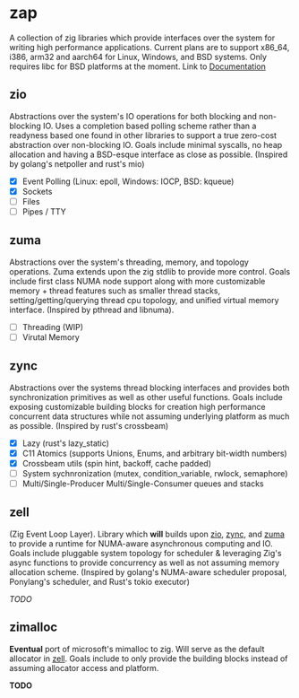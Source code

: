 # zap
A collection of zig libraries which provide interfaces over the system for writing high performance applications. Current plans are to support x86_64, i386, arm32 and aarch64 for Linux, Windows, and BSD systems. Only requires libc for BSD platforms at the moment. Link to [Documentation](https://kprotty.github.io/zap/#root)

## zio
Abstractions over the system's IO operations for both blocking and non-blocking IO. Uses a completion based polling scheme rather than a readyness based one found in other libraries to support a true zero-cost abstraction over non-blocking IO. Goals include minimal syscalls, no heap allocation and having a BSD-esque interface as close as possible. (Inspired by golang's netpoller and rust's mio)

- [x] Event Polling (Linux: epoll, Windows: IOCP, BSD: kqueue)
- [x] Sockets
- [ ] Files
- [ ] Pipes / TTY

## zuma 
Abstractions over the system's threading, memory, and topology operations. Zuma extends upon the zig stdlib to provide more control. Goals include first class NUMA node support along with more customizable memory + thread features such as smaller thread stacks, setting/getting/querying thread cpu topology, and unified virtual memory interface. (Inspired by pthread and libnuma).

- [ ] Threading (WIP)
- [ ] Virutal Memory

## zync
Abstractions over the systems thread blocking interfaces and provides both synchronization primitives as well as other useful functions. Goals include exposing customizable building blocks for creation high performance concurrent data structures while not assuming underlying platform as much as possible. (Inspired by rust's crossbeam)

- [x] Lazy (rust's lazy_static)
- [x] C11 Atomics (supports Unions, Enums, and arbitrary bit-width numbers)
- [x] Crossbeam utils (spin hint, backoff, cache padded)
- [ ] System sychnronization (mutex, condition_variable, rwlock, semaphore)
- [ ] Multi/Single-Producer Multi/Single-Consumer queues and stacks

## zell
(Zig Event Loop Layer). Library which **will** builds upon [zio](#zio), [zync](#zync), and [zuma](#zuma) to provide a runtime for NUMA-aware asynchronous computing and IO. Goals include pluggable system topology for scheduler & leveraging Zig's async functions to provide concurrency as well as not assuming memory allocation scheme. (Inspired by golang's NUMA-aware scheduler proposal, Ponylang's scheduler, and Rust's tokio executor)

*TODO*

## zimalloc
**Eventual** port of microsoft's mimalloc to zig. Will serve as the default allocator in [zell](#zell). Goals include to only provide the building blocks instead of assuming allocator access and platform.

**TODO**